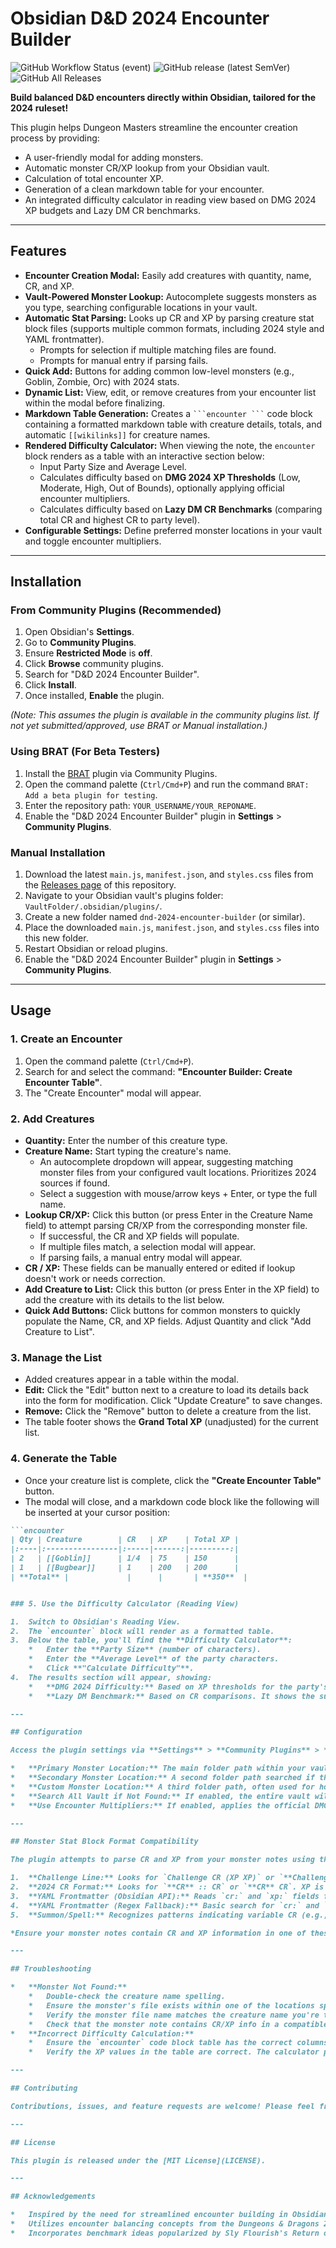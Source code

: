 # Obsidian D&D 2024 Encounter Builder

![GitHub Workflow Status (event)](https://img.shields.io/github/actions/workflow/status/YOUR_USERNAME/YOUR_REPONAME/release.yml) ![GitHub release (latest SemVer)](https://img.shields.io/github/v/release/YOUR_USERNAME/YOUR_REPONAME?sort=semver) ![GitHub All Releases](https://img.shields.io/github/downloads/YOUR_USERNAME/YOUR_REPONAME/total)

**Build balanced D&D encounters directly within Obsidian, tailored for the 2024 ruleset!**

This plugin helps Dungeon Masters streamline the encounter creation process by providing:

*   A user-friendly modal for adding monsters.
*   Automatic monster CR/XP lookup from your Obsidian vault.
*   Calculation of total encounter XP.
*   Generation of a clean markdown table for your encounter.
*   An integrated difficulty calculator in reading view based on DMG 2024 XP budgets and Lazy DM CR benchmarks.

---

## Features

*   **Encounter Creation Modal:** Easily add creatures with quantity, name, CR, and XP.
*   **Vault-Powered Monster Lookup:** Autocomplete suggests monsters as you type, searching configurable locations in your vault.
*   **Automatic Stat Parsing:** Looks up CR and XP by parsing creature stat block files (supports multiple common formats, including 2024 style and YAML frontmatter).
    *   Prompts for selection if multiple matching files are found.
    *   Prompts for manual entry if parsing fails.
*   **Quick Add:** Buttons for adding common low-level monsters (e.g., Goblin, Zombie, Orc) with 2024 stats.
*   **Dynamic List:** View, edit, or remove creatures from your encounter list within the modal before finalizing.
*   **Markdown Table Generation:** Creates a ` ```encounter ``` ` code block containing a formatted markdown table with creature details, totals, and automatic `[[wikilinks]]` for creature names.
*   **Rendered Difficulty Calculator:** When viewing the note, the `encounter` block renders as a table with an interactive section below:
    *   Input Party Size and Average Level.
    *   Calculates difficulty based on **DMG 2024 XP Thresholds** (Low, Moderate, High, Out of Bounds), optionally applying official encounter multipliers.
    *   Calculates difficulty based on **Lazy DM CR Benchmarks** (comparing total CR and highest CR to party level).
*   **Configurable Settings:** Define preferred monster locations in your vault and toggle encounter multipliers.

---

## Installation

### From Community Plugins (Recommended)

1.  Open Obsidian's **Settings**.
2.  Go to **Community Plugins**.
3.  Ensure **Restricted Mode** is **off**.
4.  Click **Browse** community plugins.
5.  Search for "D&D 2024 Encounter Builder".
6.  Click **Install**.
7.  Once installed, **Enable** the plugin.

*(Note: This assumes the plugin is available in the community plugins list. If not yet submitted/approved, use BRAT or Manual installation.)*

### Using BRAT (For Beta Testers)

1.  Install the [BRAT](https://github.com/TfTHacker/obsidian42-brat) plugin via Community Plugins.
2.  Open the command palette (`Ctrl/Cmd+P`) and run the command `BRAT: Add a beta plugin for testing`.
3.  Enter the repository path: `YOUR_USERNAME/YOUR_REPONAME`.
4.  Enable the "D&D 2024 Encounter Builder" plugin in **Settings** > **Community Plugins**.

### Manual Installation

1.  Download the latest `main.js`, `manifest.json`, and `styles.css` files from the [Releases page](https://github.com/Sparks01/obsidian_encounter_builder/releases/latest) of this repository.
2.  Navigate to your Obsidian vault's plugins folder: `VaultFolder/.obsidian/plugins/`.
3.  Create a new folder named `dnd-2024-encounter-builder` (or similar).
4.  Place the downloaded `main.js`, `manifest.json`, and `styles.css` files into this new folder.
5.  Restart Obsidian or reload plugins.
6.  Enable the "D&D 2024 Encounter Builder" plugin in **Settings** > **Community Plugins**.

---

## Usage

### 1. Create an Encounter

1.  Open the command palette (`Ctrl/Cmd+P`).
2.  Search for and select the command: **"Encounter Builder: Create Encounter Table"**.
3.  The "Create Encounter" modal will appear.

### 2. Add Creatures

*   **Quantity:** Enter the number of this creature type.
*   **Creature Name:** Start typing the creature's name.
    *   An autocomplete dropdown will appear, suggesting matching monster files from your configured vault locations. Prioritizes 2024 sources if found.
    *   Select a suggestion with mouse/arrow keys + Enter, or type the full name.
*   **Lookup CR/XP:** Click this button (or press Enter in the Creature Name field) to attempt parsing CR/XP from the corresponding monster file.
    *   If successful, the CR and XP fields will populate.
    *   If multiple files match, a selection modal will appear.
    *   If parsing fails, a manual entry modal will appear.
*   **CR / XP:** These fields can be manually entered or edited if lookup doesn't work or needs correction.
*   **Add Creature to List:** Click this button (or press Enter in the XP field) to add the creature with its details to the list below.
*   **Quick Add Buttons:** Click buttons for common monsters to quickly populate the Name, CR, and XP fields. Adjust Quantity and click "Add Creature to List".

### 3. Manage the List

*   Added creatures appear in a table within the modal.
*   **Edit:** Click the "Edit" button next to a creature to load its details back into the form for modification. Click "Update Creature" to save changes.
*   **Remove:** Click the "Remove" button to delete a creature from the list.
*   The table footer shows the **Grand Total XP** (unadjusted) for the current list.

### 4. Generate the Table

*   Once your creature list is complete, click the **"Create Encounter Table"** button.
*   The modal will close, and a markdown code block like the following will be inserted at your cursor position:

```markdown
```encounter
| Qty | Creature        | CR   | XP    | Total XP |
|:----|:----------------|:-----|------:|---------:|
| 2   | [[Goblin]]      | 1/4  | 75    | 150      |
| 1   | [[Bugbear]]     | 1    | 200   | 200      |
| **Total** |             |      |       | **350**  |


### 5. Use the Difficulty Calculator (Reading View)

1.  Switch to Obsidian's Reading View.
2.  The `encounter` block will render as a formatted table.
3.  Below the table, you'll find the **Difficulty Calculator**:
    *   Enter the **Party Size** (number of characters).
    *   Enter the **Average Level** of the party characters.
    *   Click **"Calculate Difficulty"**.
4.  The results section will appear, showing:
    *   **DMG 2024 Difficulty:** Based on XP thresholds for the party's level. It shows the encounter's Adjusted XP (if multipliers are enabled) compared to Low, Moderate, High, and Out of Bounds thresholds.
    *   **Lazy DM Benchmark:** Based on CR comparisons. It shows the sum of monster CRs and the highest single monster CR compared to party level-based benchmarks, providing a rating (Easy, Medium, Hard, Potentially Deadly).

---

## Configuration

Access the plugin settings via **Settings** > **Community Plugins** > **D&D 2024 Encounter Builder**.

*   **Primary Monster Location:** The main folder path within your vault where monster stat blocks are stored (e.g., `Compendiums/2024/Bestiary`). This location is searched first.
*   **Secondary Monster Location:** A second folder path searched if the monster isn't found in the primary location (e.g., `Compendiums/5e/Bestiary`).
*   **Custom Monster Location:** A third folder path, often used for homebrew creatures (e.g., `Campaigns/MyCampaign/Monsters`).
*   **Search All Vault if Not Found:** If enabled, the entire vault will be searched if the monster isn't found in the specified locations. (Default: `true`)
*   **Use Encounter Multipliers:** If enabled, applies the official DMG 2024 XP multipliers based on the number of monsters when calculating difficulty. (Default: `true`)

---

## Monster Stat Block Format Compatibility

The plugin attempts to parse CR and XP from your monster notes using these methods in order:

1.  **Challenge Line:** Looks for `Challenge CR (XP XP)` or `**Challenge** CR (XP XP)`. Example: `Challenge 5 (1,800 XP)`
2.  **2024 CR Format:** Looks for `**CR** :: CR` or `**CR** CR`. XP is then looked up using the standard 2024 CR-to-XP conversion table. Example: `**CR** :: 3`
3.  **YAML Frontmatter (Obsidian API):** Reads `cr:` and `xp:` fields from the frontmatter.
4.  **YAML Frontmatter (Regex Fallback):** Basic search for `cr:` and `xp:` at the start of lines within `--- ... ---` blocks.
5.  **Summon/Spell:** Recognizes patterns indicating variable CR (e.g., based on spell level) and assigns CR "Varies", XP 0.

*Ensure your monster notes contain CR and XP information in one of these formats for the automatic lookup to work reliably.*

---

## Troubleshooting

*   **Monster Not Found:**
    *   Double-check the creature name spelling.
    *   Ensure the monster's file exists within one of the locations specified in the plugin settings (or that "Search All Vault" is enabled).
    *   Verify the monster file name matches the creature name you're typing.
    *   Check that the monster note contains CR/XP info in a compatible format (see above).
*   **Incorrect Difficulty Calculation:**
    *   Ensure the `encounter` code block table has the correct columns: Qty, Creature, CR, XP, Total XP.
    *   Verify the XP values in the table are correct. The calculator parses *from the table*, not the original files.

---

## Contributing

Contributions, issues, and feature requests are welcome! Please feel free to open an issue or submit a pull request.

---

## License

This plugin is released under the [MIT License](LICENSE).

---

## Acknowledgements

*   Inspired by the need for streamlined encounter building in Obsidian.
*   Utilizes encounter balancing concepts from the Dungeons & Dragons 2024 Dungeon Master's Guide.
*   Incorporates benchmark ideas popularized by Sly Flourish's Return of the Lazy Dungeon Master.
